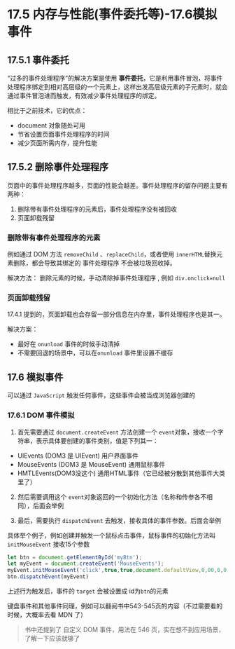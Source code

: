 # 17.5 内存与性能(事件委托等)-17.6模拟事件

## 17.5.1 事件委托

“过多的事件处理程序"的解决方案是使用 **事件委托**，它是利用事件冒泡，将事件处理程序绑定到相对高层级的一个元素上，这样出发高层级元素的子元素时，就会通过事件冒泡进而触发，有效减少事件处理程序的绑定。

相比于之前技术，它的优点：

* document 对象随处可用
* 节省设置页面事件处理程序的时间
* 减少页面所需内存，提升性能

## 17.5.2 删除事件处理程序

页面中的事件处理程序越多，页面的性能会越差。事件处理程序的留存问题主要有两种：

1. 删除带有事件处理程序的元素后，事件处理程序没有被回收
2. 页面卸载残留

### 删除带有事件处理程序的元素

例如通过 DOM 方法 `removeChild` 、`replaceChild`，或者使用 `innerHTML`替换元素删除，都会导致其绑定的 事件处理程序 不会被垃圾回收掉。

解决方法： 删除元素的时候，手动清除掉事件处理程序 , 例如 `div.onclick=null`

### 页面卸载残留

17.4.1 提到的，页面卸载也会存留一部分信息在内存里，事件处理程序也是其一。

解决方案：

* 最好在 `onunload` 事件的时候手动清掉
* 不需要回退的场景中，可以在`onunload` 事件里设置不缓存

## 17.6 模拟事件

可以通过 `JavaScript` 触发任何事件，这些事件会被当成浏览器创建的

### 17.6.1 DOM 事件模拟

1. 首先需要通过 `document.createEvent` 方法创建一个  `event`对象，接收一个字符串，表示具体要创建的事件类别，值是下列其一：

* UIEvents (DOM3 是 UIEvent)  用户界面事件
* MouseEvents (DOM3 是 MouseEvent)  通用鼠标事件
* HMTLEvents(DOM3没这个) 通用HTML事件（它已经被分散到其他事件大类里了）

2. 然后需要调用这个 `event`对象返回的一个初始化方法（名称和传参各不相同），后面会举例

3. 最后，需要执行 `dispatchEvent` 去触发，接收具体的事件参数。后面会举例

具体举个例子，例如创建并触发一个鼠标点击事件，鼠标事件的初始化方法叫 `initMouseEvent` 接收15个参数

~~~js
let btn = document.getElementById('myBtn');
let myEvent = document.createEvent('MouseEvents');
myEvent.initMouseEvent('click',true,true,document.defaultView,0,00,0,0,false,false,false,0,null);
btn.dispatchEvent(myEvent)
~~~

上述行为触发后，事件的 `target` 会被设置成  id为`btn`的元素

键盘事件和其他事件同理，例如可以翻阅书中543-545页的内容（不过需要看的时候，大概率去看 MDN 了）

>  书中还提到了 自定义 DOM 事件，用法在 546 页，实在想不到应用场景，了解一下应该就够了